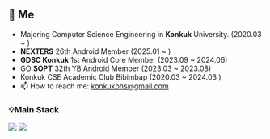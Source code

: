 
## 👋 Me 
- Majoring Computer Science Engineering in **Konkuk** University. (2020.03 ~ )
- **NEXTERS** 26th Android Member (2025.01 ~ )
- **GDSC Konkuk** 1st Android Core Member (2023.09 ~ 2024.06)
- GO **SOPT** 32th YB Android Member (2023.03 ~ 2023.08)
- Konkuk CSE Academic Club Bibimbap (2020.03 ~ 2024.03 )
- 📫 How to reach me: konkukbhs@gmail.com


### 💡Main Stack
   <img src="https://img.shields.io/badge/kotlin-7F52FF?style=for-the-badge&logo=kotlin&logoColor=white"> <img src="https://img.shields.io/badge/Android-3DDC84?style=for-the-badge&logo=Andriod&logoColor=white">



